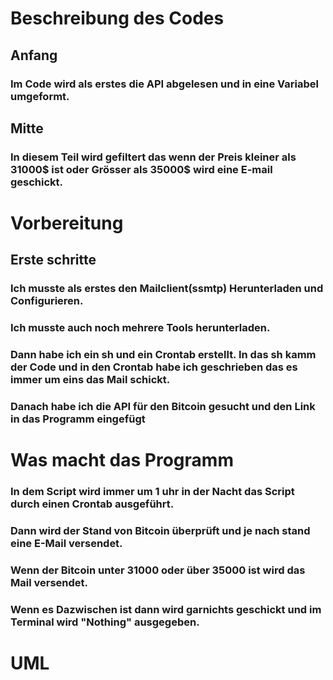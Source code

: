 # Beschreibung des Codes
## Anfang
### Im Code wird als erstes die API abgelesen und in eine Variabel umgeformt.
## Mitte
### In diesem Teil wird gefiltert das wenn der Preis kleiner als 31000$ ist oder Grösser als 35000$ wird eine E-mail geschickt.

# Vorbereitung 
## Erste schritte 
### Ich musste als erstes den Mailclient(ssmtp) Herunterladen und Configurieren.
### Ich musste auch noch mehrere Tools herunterladen. 
### Dann habe ich ein sh und ein Crontab erstellt. In das sh kamm der Code und in den Crontab habe ich geschrieben das es immer um eins das Mail schickt.
### Danach habe ich die API für den Bitcoin gesucht und den Link in das Programm eingefügt

# Was macht das Programm
### In dem Script wird immer um 1 uhr in der Nacht das Script durch einen Crontab ausgeführt.
### Dann wird der Stand von Bitcoin überprüft und je nach stand eine E-Mail versendet.
### Wenn der Bitcoin unter 31000 oder über 35000 ist wird das Mail  versendet.
### Wenn es Dazwischen ist dann wird garnichts geschickt und im Terminal wird "Nothing" ausgegeben.


# UML